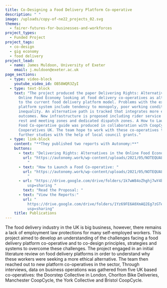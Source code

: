 ```yaml
---
title: Co-Designing a Food Delivery Platform Co-operative
description: " "
image: /uploads/copy-of-ne22_projects_02.svg
themes:
  - fairer-futures-for-businesses-and-workforces
project_types:
  - Funded Project
project_tags:
  - co-design
  - gig economy
  - food delivery
project_lead:
  - name: James Muldoon, University of Exeter
    email: j.muldoon@exeter.ac.uk
page_sections:
  - type: video-block
    youtube_video_id: OB58WQR3ZyI
  - type: text-block
    text: "The project produced the paper Delivering Rights: Alternatives in the
      Online Food Economy looking at food delivery co-operatives as alternatives
      to the current food delivery platform model. Problems with the existing
      platform system include tendency to monopoly, poor working conditions and
      inequality. An alternative path is tracked that integrates more equal
      outcomes. New infrastructure is proposed including rider service stations,
      rest and meeting zones and dedicated dispatch zones. A How to Launch a
      Food Co-operative guide was produced in collaboration with CoopCycle and
      Cooperatives UK. The team hope to work with these co-operatives to produce
      further studies with the help of local council grants."
  - type: link-block
    content: "**They published two reports with Autonomy:**"
    buttons:
      - text: "Delivering Rights: Alternatives in the Online Food Economy: "
        url: "https://autonomy.work/wp-content/uploads/2021/05/NOTEQUAL_PT2_MAY25.pdf   \
          "
      - text: "How to Launch a Food Co-operative: "
        url: "https://autonomy.work/wp-content/uploads/2021/05/NOTEQUAL_PT1_MAY25.pdf   \
          "
      - url: "https://drive.google.com/drive/folders/1k7wW84oZhghj7wY4bF67MJFCIrKl1YXV?\
          usp=sharing "
        text: "Read the Proposal: "
      - text: "View the Reports:"
        url: "
          https://drive.google.com/drive/folders/1Yz69FE6A0XmAQ2Eg7zGTecX9nI8J88Ry?\
          usp=sharing"
    title: Publications
---
```

The food delivery industry in the UK is big business, however, there remains a lack of employment law protections for many self-employed workers. This project aimed to develop an understanding of the challenges facing a food delivery platform co-operative and to co-design principles, strategies and systems to overcome these challenges. The project engaged in an initial literature review on food delivery platforms in order to understand why these workers were seeking a more ethical alternative. The team then reached out to new platform co-operatives in the sector, Through interviews, data on business operations was gathered from five UK based co-operatives: the Doorstep Collective in London, Chorlton Bike Deliveries, Manchester CoopCycle, the York Collective and Bristol CoopCycle.